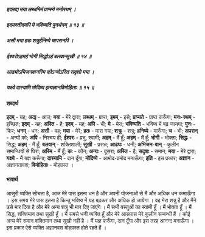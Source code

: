 ##### इदमद्य मया लब्धमिमं प्राप्स्ये मनोरथम् ।
##### इदमस्तीदमपि मे भविष्यति पुनर्धनम्  ॥ १३ ॥
##### असौ मया हतः शत्रुर्हनिष्ये चापरानपि  ।
##### ईश्वरोऽहमहं भोगी सिद्धोऽहं बलवान्सुखी ॥ १४ ॥
##### आढ्योऽभिजनवानस्मि कोऽन्योऽस्ति सदृशो मया ।
##### यक्ष्ये दास्यामि मोदिष्य इत्यज्ञानविमोहिताः ॥ १५ ॥

#### शब्दार्थ

**इदम्** - यह; **अद्य** - आज; **मया** - मेरे द्वारा; **लब्धम्** - प्राप्त; **इमम्** - इसे; **प्राप्यते** - प्राप्त करूँगा; **मनः-रथम्** - इच्छित; **इदम्** - यह; **अस्ति** - है; **इदम्** - यह; **अपि** - भी; **मे** - मेरा; **भविष्यति** - भविष्य में बढ़ जायगा; **पुनः** - फिर; **धनम्** - धन; **असौ** - वह; **मया** - मेरे; **हतः** - मारा गया; **शत्रुः** - शत्रु; **हनिष्ये** - मारूँगा; **च** - भी; **अपरान्** - अन्यों को; **अपि** - निश्चय ही; **ईश्वरः** - प्रभु, स्वामी; **अहम्** - मैं हूँ; **अहम्** - मैं हूँ; **भोगी** - भोक्ता; **सिद्धः** - सिद्ध; **अहम्** - मैं हूँ; **बलवान्** - शक्तिशाली; **सुखी** - प्रसन्न; **आढ्यः** - धनी; **अभिजन-वान्** - कुलीन सम्बन्धियों से घिरा; **अस्मि** - मैं हूँ; **कः** - कौन; **अन्यः** - दूसरा; **अस्ति** - है; **सदृशः** - समान; **मया** - मेरे द्वारा; **यक्ष्ये** - मैं यज्ञ करूँगा; **दास्यामि** - दान दूँगा; **मोदिष्ये** - आमोद-प्रमोद मनाऊँगा; **इति** - इस प्रकार; **अज्ञान** - अज्ञानतावश; **विमोहिताः** - मोहग्रस्त ।

#### भावार्थ

आसुरी व्यक्ति सोचता है, आज मेरे पास इतना धन है और अपनी योजनाओं से मैं और अधिक धन कमाऊँगा । इस समय मेरे पास इतना है किन्तु भविष्य में यह बढ़कर और अधिक हो जायेगा । वह मेरा शत्रु है और मैंने उसे मार दिया है और मेरे अन्य शत्रु भी मार दिए जाएंगे । मैं सभी वस्तुओं का स्वामी हूँ । मैं भोक्ता हूँ । मैं सिद्ध, शक्तिमान तथा सुखी हूँ । मैं सबसे धनी व्यक्ति हूँ और मेरे आसपास मेरे कुलीन सम्बन्धी हैं । कोई अन्य मेरे समान शक्तिमान तथा सुखी नहीं है । मैं यज्ञ करूँगा, दान दूँगा और इस तरह आनन्द मनाऊँगा । इस प्रकार ऐसे व्यक्ति अज्ञानवश मोहग्रस्त होते रहते हैं ।